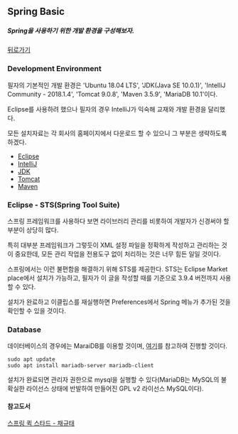 ## Spring Basic 

##### Spring을 사용하기 위한 개발 환경을 구성해보자.  

[뒤로가기](/web/spring/README.md)

### Development Environment  

필자의 기본적인 개발 환경은 'Ubuntu 18.04 LTS', 'JDK(Java SE 10.0.1)', 'IntelliJ Community - 2018.1.4', 'Tomcat 9.0.8', 'Maven 3.5.9', 'MariaDB 10.1'이다.  

Eclipse를 사용하려 했으나 필자의 경우 IntelliJ가 익숙해 교재와 개발 환경을 달리했다.

모든 설치자료는 각 회사의 홈페이지에서 다운로드 할 수 있으니 그 부분은 생략하도록 하겠다.  

- [Eclipse](eclipse.org)  
- [IntelliJ](https://www.jetbrains.com/)
- [JDK](oracle.com)  
- [Tomcat](tomcat.apache.org)  
- [Maven](http://apache.tt.co.kr/maven/)  

### Eclipse - STS(Spring Tool Suite)  

스프링 프레임워크를 사용하다 보면 라이브러리 관리를 비롯하여 개발자가 신경써야 할 부분이 상당히 많다.  

특히 대부분 프레임워크가 그렇듯이 XML 설정 파일을 정확하게 작성하고 관리하는 것이 중요한데, 모든 관리 작업을 전용도구 없이 처리하는 것은 너무 힘든 일일 것이다.

스프링에서는 이런 불편함을 해결하기 위해 STS를 제공한다. STS는 Eclipse Market place에서 설치가 가능하고, 필자가 이 글을 작성할 때를 기준으로 3.9.4 버전까지 사용할 수 있다.  

설치가 완료하고 이클립스를 재실행하면 Preferences에서 Spring 메뉴가 추가된 것을 확인할 수 있을 것이다.  

### Database

데이터베이스의 경우에는 MaraiDB를 이용할 것이며, [여기][여기]를 참고하여 진행할 것이다.  

```
sudo apt update  
sudo apt install mariadb-server mariadb-client  
```
  
설치가 완료되면 관리자 권한으로 mysql을 실행할 수 있다(MariaDB는 MySQL의 불확실한 라이선스 상태에 반발하여 만들어진 GPL v2 라이선스 MySQL이다).  

[여기]: https://websiteforstudents.com/installing-mariadb-database-server-on-ubuntu-18-04-lts-beta-server/

#### 참고도서 

[스프링 퀵 스타드 - 채규태]()
